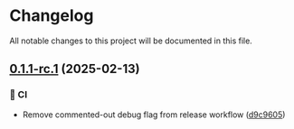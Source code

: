 # Changelog

All notable changes to this project will be documented in this file.

## [0.1.1-rc.1](https://github.com/inference-gateway/coder/compare/0.1.0...0.1.1-rc.1) (2025-02-13)

### 👷 CI

* Remove commented-out debug flag from release workflow ([d9c9605](https://github.com/inference-gateway/coder/commit/d9c9605bc8d348849a78538145b0c36303293b2e))
